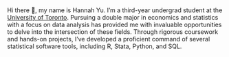 ### 
Hi there 👋, my name is Hannah Yu. I’m a third-year undergrad student at the <a href="https://www.utoronto.ca/">University of Toronto</a>. Pursuing a double major in economics and statistics with a focus on data analysis has provided me with invaluable opportunities to delve into the intersection of these fields. Through rigorous coursework and hands-on projects, I’ve developed a proficient command of several statistical software tools, including R, Stata, Python, and SQL.

<!--
**hannahyu07/hannahyu07** is a ✨ _special_ ✨ repository because its `README.md` (this file) appears on your GitHub profile.

Here are some ideas to get you started:

- 🔭 I’m currently working on ...
- 🌱 I’m currently learning ...
- 👯 I’m looking to collaborate on ...
- 🤔 I’m looking for help with ...
- 💬 Ask me about ...
- 📫 How to reach me: ...
- 😄 Pronouns: ...
- ⚡ Fun fact: ...
-->
